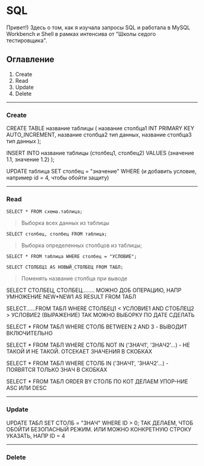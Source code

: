 # SQL
Привет!) Здесь о том, как я изучала запросы SQL и работала в MySQL Workbench и Shell в рамках интенсива от "Школы седого тестировщика".

## Оглавление
1. Create
2. Read
3. Update
4. Delete

_____

### Create
CREATE TABLE название таблицы (
название столбца1 INT PRIMARY KEY AUTO_INCREMENT,
название столбца2 тип данных,
название столбца3 тип данных
);

INSERT INTO название таблицы (столбец1, столбец2)
VALUES
 (значение 1.1, значение 1.2)
);

UPDATE таблица SET столбец = "значение" WHERE (и добавить условие, например id = 4, чтобы обойти защиту)
_____

### Read
```SELECT * FROM схема.таблица;```
>Выборка всех данных из таблицы


```SELECT столбец, столбец FROM таблица;```
>Выборка определенных столбцов из таблицы;

```SELECT * FROM таблица WHERE столбец = "УСЛОВИЕ";```
>

```SELECT СТОЛБЕЦ1 AS НОВЫЙ_СТОЛБЕЦ FROM ТАБЛ;```
>Поменять название столбца при выводе

SELECT СТОЛБЕЦ, СТОЛБЕЦ........ МОЖНО ДОБ ОПЕРАЦИЮ, НАПР УМНОЖЕНИЕ NEW*NEW1 AS RESULT FROM ТАБЛ 

SELECT......FROM ТАБЛ WHERE СТОЛБЕЦ1 < УСЛОВИЕ1 AND СТОБЛЕЦ2 > УСЛОВИЕ2 (ВЫРАЖЕНИЕ)
ТАК МОЖНО ВЫБОРКУ ПО ДАТЕ СДЕЛАТЬ
>

SELECT * FROM ТАБЛ WHERE СТОЛБ BETWEEN 2 AND 3 - ВЫВОДИТ ВКЛЮЧИТЕЛЬНО										
										
SELECT * FROM ТАБЛ WHERE СТОЛБ NOT IN ('ЗНАЧ1', 'ЗНАЧ2'...) - НЕ ТАКОЙ И НЕ ТАКОЙ. ОТСЕКАЕТ ЗНАЧЕНИЯ В СКОБКАХ										
										
SELECT * FROM ТАБЛ WHERE СТОЛБ IN ('ЗНАЧ1', 'ЗНАЧ2'...) - ПОЯВЯТСЯ ТОЛЬКО ЗНАЧ В СКОБКАХ										
										
SELECT * FROM ТАБЛ ORDER BY СТОЛБ ПО КОТ ДЕЛАЕМ УПОР-НИЕ ASC ИЛИ DESC										
										
_____

### Update

UPDATE ТАБЛ SET СТОЛБ = "ЗНАЧ" WHERE ID > 0; ТАК ДЕЛАЕМ, ЧТОБ ОБОЙТИ БЕЗОПАСНЫЙ РЕЖИМ. ИЛИ МОЖНО КОНКРЕТНУЮ СТРОКУ УКАЗАТЬ, НАПР ID = 4										

_____

### Delete
